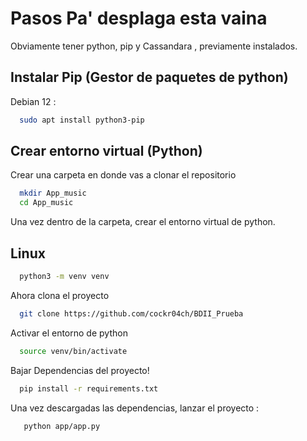 
# Pasos Pa' desplaga esta vaina

Obviamente tener python, pip y Cassandara , previamente instalados.
## Instalar Pip (Gestor de paquetes de python)
Debian 12 :
```bash
  sudo apt install python3-pip
```
## Crear entorno virtual (Python)

Crear una carpeta en donde vas a clonar el repositorio

```bash
  mkdir App_music
  cd App_music
```
Una vez dentro de la carpeta, crear el entorno virtual de python.
## Linux
```bash
  python3 -m venv venv
```
Ahora clona el proyecto
```bash
  git clone https://github.com/cockr04ch/BDII_Prueba 
```
Activar el entorno de python
```bash
  source venv/bin/activate
```
Bajar Dependencias del proyecto!
```bash
  pip install -r requirements.txt 
```
Una vez descargadas las dependencias, lanzar el proyecto : 
```bash
   python app/app.py
 ```